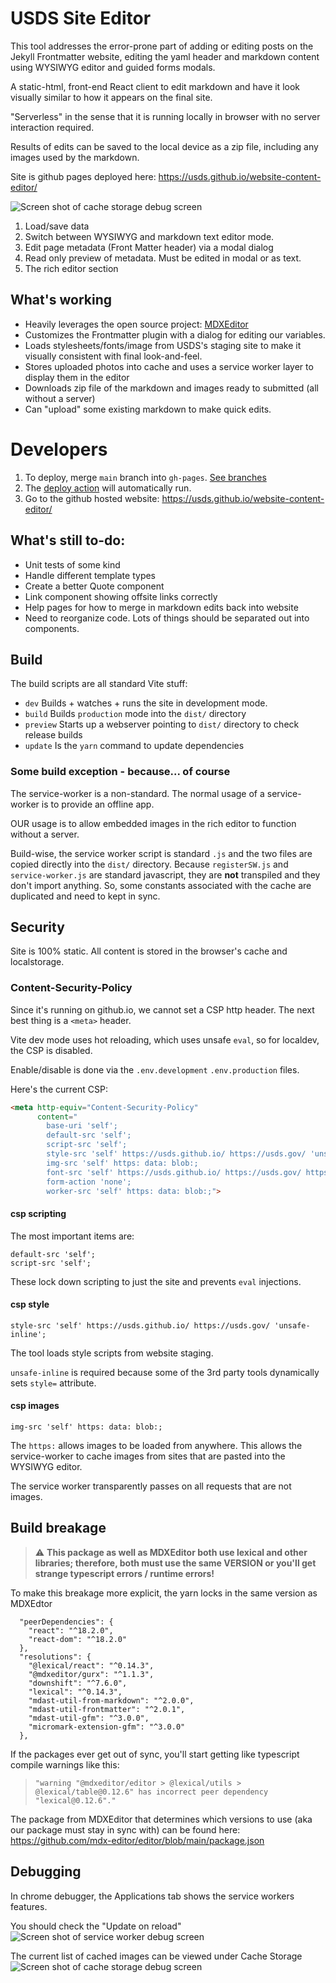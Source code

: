 # USDS Site Editor

This tool addresses the error-prone part of adding or editing posts on the Jekyll Frontmatter website,
editing the yaml header and markdown content using WYSIWYG editor and guided forms modals.

A static-html, front-end React client to edit markdown and have it look visually similar to how it appears on the final
site.

"Serverless" in the sense that it is running locally in browser with no server interaction required.

Results of edits can be saved to the local device as a zip file, including any images used by the markdown.

Site is github pages deployed here: https://usds.github.io/website-content-editor/

![Screen shot of cache storage debug screen](./docs/readme-img0.png "Screen shot of cache storage debug screen")

1. Load/save data
2. Switch between WYSIWYG and markdown text editor mode.
3. Edit page metadata (Front Matter header) via a modal dialog
4. Read only preview of metadata. Must be edited in modal or as text.
5. The rich editor section

## What's working

- Heavily leverages the open source project: [MDXEditor](https://github.com/mdx-editor/editor)
- Customizes the Frontmatter plugin with a dialog for editing our variables.
- Loads stylesheets/fonts/image from USDS's staging site to make it visually consistent with final look-and-feel.
- Stores uploaded photos into cache and uses a service worker layer to display them in the editor
- Downloads zip file of the markdown and images ready to submitted (all without a server)
- Can "upload" some existing markdown to make quick edits.

# Developers
1. To deploy, merge `main` branch into `gh-pages`. [See branches](https://github.com/usds/website-content-editor/branches)
1. The [deploy action](https://github.com/usds/website-content-editor/actions) will automatically run.
1. Go to the github hosted website: https://usds.github.io/website-content-editor/

## What's still to-do:
- Unit tests of some kind
- Handle different template types
- Create a better Quote component
- Link component showing offsite links correctly
- Help pages for how to merge in markdown edits back into website
- Need to reorganize code. Lots of things should be separated out into components.

## Build
The build scripts are all standard Vite stuff:
- `dev` Builds + watches + runs the site in development mode.
- `build` Builds `production` mode into the `dist/` directory
- `preview` Starts up a webserver pointing to `dist/` directory to check release builds
- `update` Is the `yarn` command to update dependencies

### Some build exception - because... of course
The service-worker is a non-standard. The normal usage of a service-worker is to provide an offline app.

OUR usage is to allow embedded images in the rich editor to function without a server.

Build-wise, the service worker script is standard `.js` and the two files
are copied directly into the `dist/` directory. Because `registerSW.js`
and `service-worker.js` are standard javascript, they are **not** transpiled
and they don't import anything. So, some constants associated with the cache
are duplicated and need to kept in sync.

## Security
Site is 100% static. All content is stored in the browser's cache and localstorage.


### Content-Security-Policy
Since it's running on github.io, we cannot set a CSP http header.
The next best thing is a `<meta>` header.

Vite dev mode uses hot reloading, which uses unsafe `eval`, so for
localdev, the CSP is disabled.

Enable/disable is done via the `.env.development` `.env.production` files.

Here's the current CSP:
```html
<meta http-equiv="Content-Security-Policy" 
      content="
        base-uri 'self';
        default-src 'self';
        script-src 'self';
        style-src 'self' https://usds.github.io/ https://usds.gov/ 'unsafe-inline'; 
        img-src 'self' https: data: blob:; 
        font-src 'self' https://usds.github.io/ https://usds.gov/ https://*.gov/; 
        form-action 'none';
        worker-src 'self' https: data: blob:;">
```

#### csp scripting
The most important items are:
```
default-src 'self';
script-src 'self';
```
These lock down scripting to just the site and prevents `eval` injections.

#### csp style
```
style-src 'self' https://usds.github.io/ https://usds.gov/ 'unsafe-inline';
```
The tool loads style scripts from website staging.

`unsafe-inline` is required because some of the 3rd party tools dynamically sets `style=` attribute.

#### csp images
```
img-src 'self' https: data: blob:;
```
The `https:` allows images to be loaded from anywhere. This allows the service-worker to 
cache images from sites that are pasted into the WYSIWYG editor.

The service worker transparently passes on all requests that are not images.

## Build breakage
> ⚠️ **This package as well as MDXEditor both use lexical and other libraries; therefore, both
must use the same VERSION or you'll get strange typescript errors / runtime errors!**

To make this breakage more explicit, the yarn locks in the same version as MDXEdtor

``` json5
  "peerDependencies": {
    "react": "^18.2.0",
    "react-dom": "^18.2.0"
  },
  "resolutions": {
    "@lexical/react": "^0.14.3",
    "@mdxeditor/gurx": "^1.1.3",
    "downshift": "^7.6.0",
    "lexical": "^0.14.3",
    "mdast-util-from-markdown": "^2.0.0",
    "mdast-util-frontmatter": "^2.0.1",
    "mdast-util-gfm": "^3.0.0",
    "micromark-extension-gfm": "^3.0.0"
  },
```

If the packages ever get out of sync, you'll start getting like typescript compile warnings like this:
> `"warning "@mdxeditor/editor > @lexical/utils > @lexical/table@0.12.6" has incorrect peer dependency "lexical@0.12.6"."`

The package from MDXEditor that determines which versions to use (aka our package must stay in sync with)
can be found here: 
https://github.com/mdx-editor/editor/blob/main/package.json

## Debugging

In chrome debugger, the Applications tab shows the service workers features.

You should check the "Update on reload"
![Screen shot of service worker debug screen](./docs/readme-img1.png "Screen shot of service worker debug screen")

The current list of cached images can be viewed under Cache Storage
![Screen shot of cache storage debug screen](./docs/readme-img2.png "Screen shot of cache storage debug screen")
